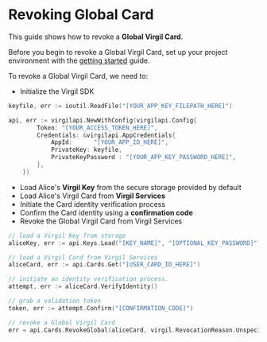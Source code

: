 # Revoking Global Card

This guide shows how to revoke a **Global Virgil Card**.

Before you begin to revoke a Global Virgil Card, set up your project environment with the [getting started](/docs/guides/configuration/client-configuration.md) guide.

To revoke a Global Virgil Card, we need to:

-  Initialize the Virgil SDK

```go
keyfile, err := ioutil.ReadFile("[YOUR_APP_KEY_FILEPATH_HERE]")

api, err := virgilapi.NewWithConfig(virgilapi.Config{
		Token: "[YOUR_ACCESS_TOKEN_HERE]",
		Credentials: &virgilapi.AppCredentials{
			AppId:      "[YOUR_APP_ID_HERE]",
			PrivateKey: keyfile,
			PrivateKeyPassword : "[YOUR_APP_KEY_PASSWORD_HERE]",
		},
	})
```

- Load Alice's **Virgil Key** from the secure storage provided by default
- Load Alice's Virgil Card from **Virgil Services**
- Initiate the Card identity verification process
- Confirm the Card identity using a **confirmation code**
- Revoke the Global Virgil Card from Virgil Services

```go
// load a Virgil Key from storage
aliceKey, err := api.Keys.Load("[KEY_NAME]", "[OPTIONAL_KEY_PASSWORD]")

// load a Virgil Card from Virgil Services
aliceCard, err := api.Cards.Get("[USER_CARD_ID_HERE]")

// initiate an identity verification process.
attempt, err := aliceCard.VerifyIdentity()

// grab a validation token
token, err := attempt.Confirm("[CONFIRMATION_CODE]")

// revoke a Global Virgil Card
err = api.Cards.RevokeGlobal(aliceCard, virgil.RevocationReason.Unspecified, aliceKey, token)
```
